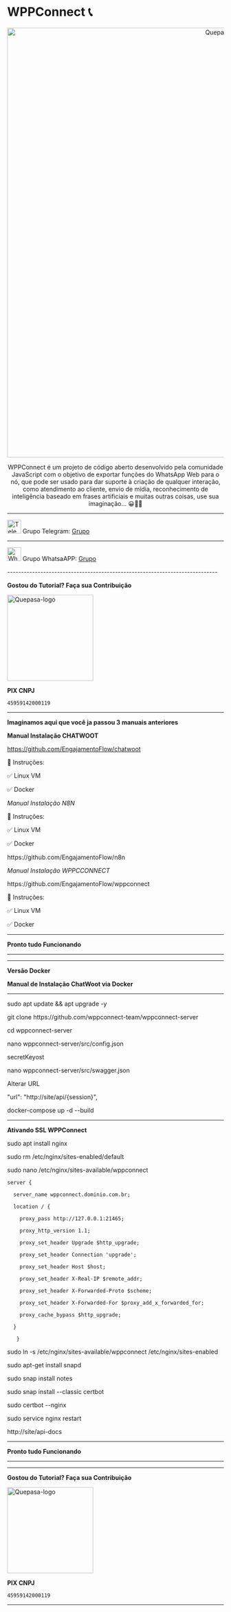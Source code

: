 # WPPConnect 📞

<p align="center">
	<img src="https://github.com/EngajamentoFlow/wppconnect/blob/main/wppconnect-banner.jpeg" alt="Quepasa-logo" width="1000" />

<p align="center">WPPConnect é um projeto de código aberto desenvolvido pela comunidade JavaScript com o objetivo de exportar funções do WhatsApp Web para o nó, que pode ser usado para dar suporte à criação de qualquer interação, como atendimento ao cliente, envio de mídia, reconhecimento de inteligência baseado em frases artificiais e muitas outras coisas, use sua imaginação... 😀🤔💭</p>

</p>
<hr />
<p align="left">
	<img src="https://telegram.org/favicon.ico" alt="Telegram-logo" width="32" />
	<span>Grupo Telegram: </span>
	<a href="https://t.me/wppconnect" target="_blank">Grupo</a>
</p>
<hr />
<p align="left">
	<img src="https://whatsapp.com/favicon.ico" alt="WhatsAPP-logo" width="32" />
	<span>Grupo WhatsaAPP: </span>
	<a href="https://telinkei.com/gp-wppconnect-zap" target="_blank">Grupo</a>
</p>
----------------------------------------------------------------------------
</p>

**Gostou do Tutorial? Faça sua Contribuição**

<img src="https://github.com/EngajamentoFlow/quepasa/blob/main/Contribui%C3%A7%C3%A3o.png" alt="Quepasa-logo" width="200" />
</p>

**PIX CNPJ**

```
45959142000119	
```
----------------------------------------------------------------------------

</p>

**Imaginamos aqui que você ja passou 3 manuais anteriores**

</p>

**Manual Instalação CHATWOOT**

</p>

https://github.com/EngajamentoFlow/chatwoot
</p>
🧰 Instruções:
</p>
✅  Linux VM
</p>
✅  Docker
</p>

*Manual Instalação N8N*

</p>
🧰 Instruções:
</p>
✅  Linux VM
</p>
✅  Docker
</p>
https://github.com/EngajamentoFlow/n8n
</p>

*Manual Instalação WPPCCONNECT*

</p>
https://github.com/EngajamentoFlow/wppconnect
</p>
🧰 Instruções:
</p>
✅  Linux VM
</p>
✅  Docker
</p>


----------------------------------------------------------------------------

**Pronto tudo Funcionando**

----------------------------------------------------------------------------
----------------------------------------------------------------------------

**Versão Docker**

**Manual de Instalação ChatWoot via Docker**

----------------------------------------------------------------------------

</p>
sudo apt update && apt upgrade -y
</p>
git clone https://github.com/wppconnect-team/wppconnect-server
</p>
cd wppconnect-server
</p>
nano wppconnect-server/src/config.json
</p>
secretKeyost
</p>
nano wppconnect-server/src/swagger.json
</p>
Alterar URL
</p>
"url": "http://site/api/{session}",
</p>
docker-compose up -d --build
</p>

----------------------------------------------------------------------------

**Ativando SSL WPPConnect**

</p>
sudo apt install nginx
</p>
sudo rm /etc/nginx/sites-enabled/default
</p>
sudo nano /etc/nginx/sites-available/wppconnect
</p>

```
server {

  server_name wppconnect.dominio.com.br;

  location / {

    proxy_pass http://127.0.0.1:21465;

    proxy_http_version 1.1;

    proxy_set_header Upgrade $http_upgrade;

    proxy_set_header Connection 'upgrade';

    proxy_set_header Host $host;

    proxy_set_header X-Real-IP $remote_addr;

    proxy_set_header X-Forwarded-Proto $scheme;

    proxy_set_header X-Forwarded-For $proxy_add_x_forwarded_for;

    proxy_cache_bypass $http_upgrade;

  }

   }
```

</p>
sudo ln -s /etc/nginx/sites-available/wppconnect /etc/nginx/sites-enabled
</p>
sudo apt-get install snapd
</p>
sudo snap install notes
</p>
sudo snap install --classic certbot
</p>
sudo certbot --nginx
</p>
sudo service nginx restart
   </p>
</p>
http://site/api-docs

----------------------------------------------------------------------------

**Pronto tudo Funcionando**

----------------------------------------------------------------------------
----------------------------------------------------------------------------

**Gostou do Tutorial? Faça sua Contribuição**

<img src="https://github.com/EngajamentoFlow/quepasa/blob/main/Contribui%C3%A7%C3%A3o.png" alt="Quepasa-logo" width="200" />
</p>


**PIX CNPJ**

```
45959142000119	
```

----------------------------------------------------------------------------
